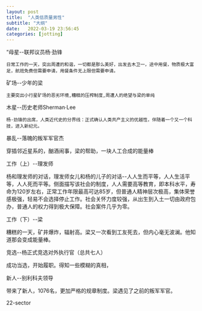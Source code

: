 ```yaml
---
layout: post
title:  "人类低质量男性"
subtitle: "大纲"
date:   2022-03-19 23:56:45
categories: [jotting]
---
```


“母星--联邦议员杨·劲锋

    日常工作的一天，突出周遭的和谐，一切都是那么美好，出发去木卫一，途中用餐，物质极大富足，航班免费但需要申请，用餐条件无上限但需要申请。

矿场--少年的梁

    主要突出小行星矿场的恶劣环境,糟糕的压榨制度,周遭人的绝望与梁的单纯


木星--历史老师Sherman·Lee

    杨·劲锋的出席，人类近代史的分界线：正式确认人类共产主义的优越性，伴随着一个又一个科技，进入新纪元。

暴乱--落魄的叛军军官杰

   穿插邻近星系的，酗酒闹事，梁的帮助，一块人工合成的能量棒


工作（上）--理发师

   杨和理发师的对话，理发师女儿和杨的儿子的对话--人人生而平等，人人生活平等，人人死而平等。侧面描写该社会的制度，人人需要高等教育，即本科水平，寿命为120岁左右，正常工作年限最高可达85岁，但普通人精神层次极高，集体荣誉感极强，轻易不会选择停止工作。社会关怀力度较强，从出生到入土一切由政府包办，普通人的权力得到极大保障。社会案件几乎为零。

工作（下）--梁

   糟糕的一天，矿井爆炸，辐射高。梁又一次看到工友死去，但内心毫无波澜。他知道那会变成能量棒。


竞选--杨正式竞选对外执行官（总共七人）

   成功当选，开始履职。得知一些模糊的真相，

新人--别利科夫领导

   带来了新人，1076名，更加严格的规章制度。梁遇见了之前的叛军军官。


22-sector